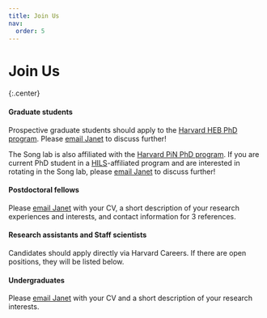 ```yaml
---
title: Join Us
nav:
  order: 5
---
```


# Join Us

{:.center}

#### Graduate students
Prospective graduate students should apply to the [Harvard HEB PhD program](https://heb.fas.harvard.edu/graduate-program/applying-heb). Please [email Janet](mailto:janetsong@fas.harvard.edu) to discuss further!

The Song lab is also affiliated with the [Harvard PiN PhD program](https://pinphd.hms.harvard.edu/people/janet-song). If you are current PhD student in a [HILS](https://gsas.harvard.edu/programs/life-sciences)-affiliated program and are interested in rotating in the Song lab, please [email Janet](mailto:janetsong@fas.harvard.edu) to discuss further!

#### Postdoctoral fellows
Please [email Janet](mailto:janetsong@fas.harvard.edu) with your CV, a short description of your research experiences and interests, and contact information for 3 references.

#### Research assistants and Staff scientists
Candidates should apply directly via Harvard Careers. If there are open positions, they will be listed below. 

#### Undergraduates
Please [email Janet](mailto:janetsong@fas.harvard.edu) with your CV and a short description of your research interests.
